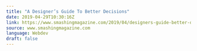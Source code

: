```yaml
---
title: "A Designer’s Guide To Better Decisions"
date: 2019-04-29T10:30:16Z
link: https://www.smashingmagazine.com/2019/04/designers-guide-better-decisions/
source: www.smashingmagazine.com
language: Webdev
draft: false
---
```

